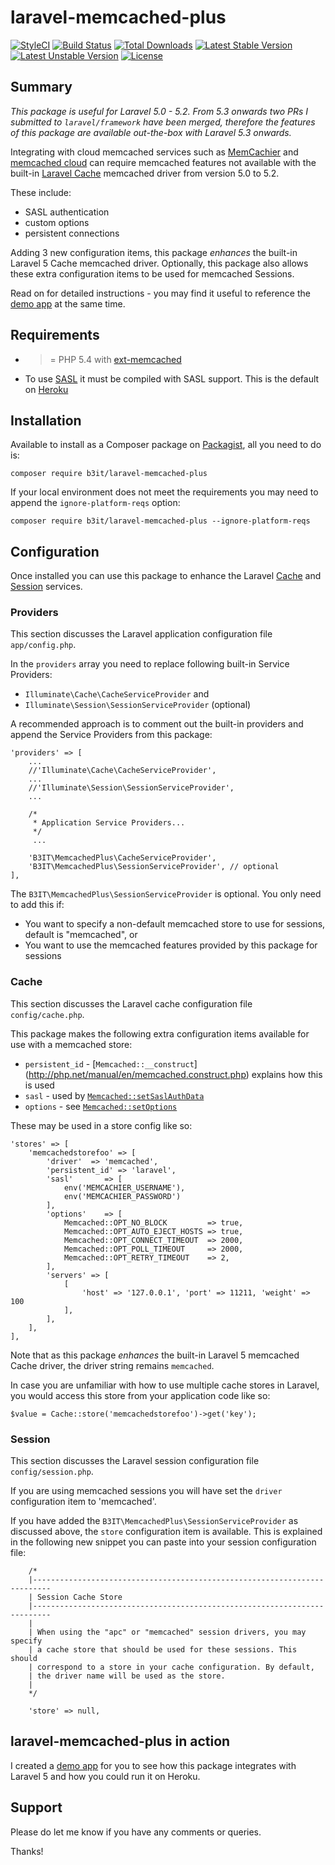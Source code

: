 # laravel-memcached-plus
[![StyleCI](https://styleci.io/repos/31662516/shield?style=flat)](https://styleci.io/repos/31662516)
[![Build Status](https://travis-ci.org/b3it/laravel-memcached-plus.svg?branch=master)](https://travis-ci.org/b3it/laravel-memcached-plus)
[![Total Downloads](https://poser.pugx.org/b3it/laravel-memcached-plus/downloads)](https://packagist.org/packages/b3it/laravel-memcached-plus)
[![Latest Stable Version](https://poser.pugx.org/b3it/laravel-memcached-plus/v/stable)](https://packagist.org/packages/b3it/laravel-memcached-plus)
[![Latest Unstable Version](https://poser.pugx.org/b3it/laravel-memcached-plus/v/unstable.svg)](https://packagist.org/packages/b3it/laravel-memcached-plus)
[![License](https://poser.pugx.org/b3it/laravel-memcached-plus/license)](https://packagist.org/packages/b3it/laravel-memcached-plus)

## Summary

_This package is useful for Laravel 5.0 - 5.2. From 5.3 onwards two PRs I submitted to `laravel/framework` have been merged, therefore the features of this package are available out-the-box with Laravel 5.3 onwards._

Integrating with cloud memcached services such as [MemCachier](https://www.memcachier.com/) and
[memcached cloud](https://redislabs.com/memcached-cloud) can require memcached features not available
with the built-in [Laravel Cache](http://laravel.com/docs/5.2/cache) memcached driver from version 5.0 to 5.2.

These include:

* SASL authentication 
* custom options
* persistent connections

Adding 3 new configuration items, this package _enhances_ the built-in Laravel 5 Cache memcached driver.
Optionally, this package also allows these extra configuration items to be used for memcached
Sessions.

Read on for detailed instructions - you may find it useful to reference the
[demo app](https://github.com/b3it/laravel-memcached-plus-demo) at the same time.

## Requirements

* >= PHP 5.4 with [ext-memcached](http://php.net/manual/en/book.memcached.php)
* To use [SASL](http://docs.php.net/manual/en/memcached.setsaslauthdata.php) it must be compiled with
SASL support. This is the default on [Heroku](https://devcenter.heroku.com/articles/php-support)

## Installation

Available to install as a Composer package on
[Packagist](https://packagist.org/packages/b3it/laravel-memcached-plus), all you need to do is:

`composer require b3it/laravel-memcached-plus`

If your local environment does not meet the requirements you may need to append the
`ignore-platform-reqs` option:

`composer require b3it/laravel-memcached-plus --ignore-platform-reqs`

## Configuration

Once installed you can use this package to enhance the Laravel
[Cache](http://laravel.com/docs/5.0/cache) and [Session](http://laravel.com/docs/5.0/session)
services.

### Providers

This section discusses the Laravel application configuration file `app/config.php`.

In the `providers` array you need to replace following built-in Service Providers:

 * `Illuminate\Cache\CacheServiceProvider` and
 * `Illuminate\Session\SessionServiceProvider` (optional)

A recommended approach is to comment out the built-in providers and append the
Service Providers from this package:

```
'providers' => [
    ...
    //'Illuminate\Cache\CacheServiceProvider',
    ...
    //'Illuminate\Session\SessionServiceProvider',
    ...

    /*
     * Application Service Providers...
     */
     ...

    'B3IT\MemcachedPlus\CacheServiceProvider',
    'B3IT\MemcachedPlus\SessionServiceProvider', // optional
],
```

The `B3IT\MemcachedPlus\SessionServiceProvider` is optional. You only need to add this if:

* You want to specify a non-default memcached store to use for sessions, default is "memcached", or
* You want to use the memcached features provided by this package for sessions

### Cache

This section discusses the Laravel cache configuration file `config/cache.php`.

This package makes the following extra configuration items available for use with a memcached store:

* `persistent_id` - [`Memcached::__construct`] (http://php.net/manual/en/memcached.construct.php)
explains how this is used
* `sasl` - used by [`Memcached::setSaslAuthData`](http://php.net/manual/en/memcached.setsaslauthdata.php)
* `options` - see [`Memcached::setOptions`](http://php.net/manual/en/memcached.setoptions.php)

These may be used in a store config like so:

```
'stores' => [
    'memcachedstorefoo' => [
        'driver'  => 'memcached',
        'persistent_id' => 'laravel',
        'sasl'       => [
            env('MEMCACHIER_USERNAME'),
            env('MEMCACHIER_PASSWORD')
        ],
        'options'    => [
            Memcached::OPT_NO_BLOCK         => true,
            Memcached::OPT_AUTO_EJECT_HOSTS => true,
            Memcached::OPT_CONNECT_TIMEOUT  => 2000,
            Memcached::OPT_POLL_TIMEOUT     => 2000,
            Memcached::OPT_RETRY_TIMEOUT    => 2,
        ],
        'servers' => [
            [
                'host' => '127.0.0.1', 'port' => 11211, 'weight' => 100
            ],
        ],
    ],
],
```

Note that as this package _enhances_ the built-in Laravel 5 memcached Cache driver, the driver string
remains `memcached`.

In case you are unfamiliar with how to use multiple cache stores in Laravel, you would access
this store from your application code like so:

```
$value = Cache::store('memcachedstorefoo')->get('key');
```

### Session

This section discusses the Laravel session configuration file `config/session.php`.

If you are using memcached sessions you will have set the `driver` configuration item to 'memcached'.

If you have added the `B3IT\MemcachedPlus\SessionServiceProvider` as discussed above, the
`store` configuration item is available. This is explained in the following new snippet
you can paste into your session configuration file:

```
    /*
    |--------------------------------------------------------------------------
    | Session Cache Store
    |--------------------------------------------------------------------------
    |
    | When using the "apc" or "memcached" session drivers, you may specify
    | a cache store that should be used for these sessions. This should
    | correspond to a store in your cache configuration. By default,
    | the driver name will be used as the store.
    |
    */

    'store' => null,

```

## laravel-memcached-plus in action

I created a [demo app](https://github.com/b3it/laravel-memcached-plus-demo) for you to see
how this package integrates with Laravel 5 and how you could run it on Heroku.


## Support

Please do let me know if you have any comments or queries.

Thanks!

